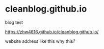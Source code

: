# cleanblog.github.io
blog test 

https://zhw4616.github.io/cleanblog.github.io/

website address like this 
why this?
